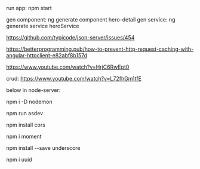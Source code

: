 run app: npm start

gen component: ng generate component hero-detail
gen service: ng generate service heroService

https://github.com/typicode/json-server/issues/454

https://betterprogramming.pub/how-to-prevent-http-request-caching-with-angular-httpclient-e82abf8b157d

https://www.youtube.com/watch?v=HrjC6RwEpt0

crud:
https://www.youtube.com/watch?v=L72fhGm1tfE


below in node-server:

npm i -D nodemon

npm run asdev

npm install cors

npm i moment

npm install --save underscore

npm i uuid
